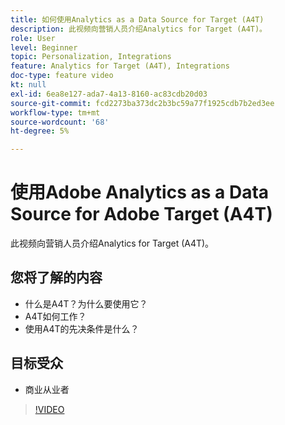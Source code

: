 ```yaml
---
title: 如何使用Analytics as a Data Source for Target (A4T)
description: 此视频向营销人员介绍Analytics for Target (A4T)。
role: User
level: Beginner
topic: Personalization, Integrations
feature: Analytics for Target (A4T), Integrations
doc-type: feature video
kt: null
exl-id: 6ea8e127-ada7-4a13-8160-ac83cdb20d03
source-git-commit: fcd2273ba373dc2b3bc59a77f1925cdb7b2ed3ee
workflow-type: tm+mt
source-wordcount: '68'
ht-degree: 5%

---
```


# 使用Adobe Analytics as a Data Source for Adobe Target (A4T)

此视频向营销人员介绍Analytics for Target (A4T)。

## 您将了解的内容

* 什么是A4T？为什么要使用它？
* A4T如何工作？
* 使用A4T的先决条件是什么？

## 目标受众

* 商业从业者

>[!VIDEO](https://video.tv.adobe.com/v/17384/?quality=12)
